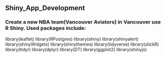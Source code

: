 ## Shiny_App_Development

### Create a new NBA team(Vancouver Aviators) in Vancouver use R Shiny. Used packages include: 
library(leaflet)
library(RPostgres)
library(shiny)
library(shinyalert)
library(shinyWidgets)
library(shinythemes)
library(tidyverse)
library(slickR)
library(tidyr)
library(dplyr)
library(DT)
library(ggplot2)
library(shinyjs)

